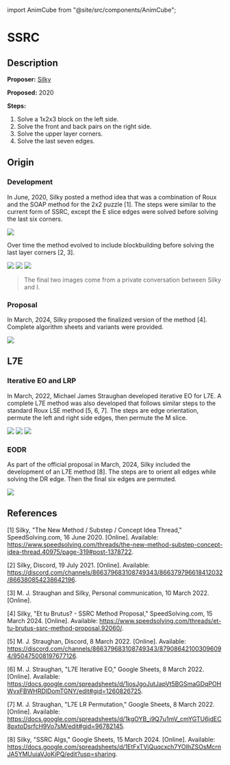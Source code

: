 import AnimCube from "@site/src/components/AnimCube";

# SSRC

<AnimCube params="buttonbar=0&position=lluuu&scale=6&hint=10&hintborder=1&borderwidth=10&facelets=ydydydydywwwdwdwdwbbbdbdbbbgggdgdgggodooooooorrrdrdrrr" width="400px" height="400px" />

## Description

**Proposer:** [Silky](CubingContributors/MethodDevelopers.md#silky)

**Proposed:** 2020

**Steps:**

1. Solve a 1x2x3 block on the left side.
2. Solve the front and back pairs on the right side.
3. Solve the upper layer corners.
4. Solve the last seven edges.

## Origin

### Development

In June, 2020, Silky posted a method idea that was a combination of Roux and the SOAP method for the 2x2 puzzle [1]. The steps were similar to the current form of SSRC, except the E slice edges were solved before solving the last six corners.

![](img/SSRC/Original.png)

Over time the method evolved to include blockbuilding before solving the last layer corners [2, 3].

![](img/SSRC/Evo1.png)
![](img/SSRC/Evo2.png)
![](img/SSRC/Evo3.png)

>The final two images come from a private conversation between Silky and I.

### Proposal

In March, 2024, Silky proposed the finalized version of the method [4]. Complete algorithm sheets and variants were provided.

![](img/SSRC/Proposal.png)

## L7E

### Iterative EO and LRP

In March, 2022, Michael James Straughan developed iterative EO for L7E. A complete L7E method was also developed that follows similar steps to the standard Roux LSE method [5, 6, 7]. The steps are edge orientation, permute the left and right side edges, then permute the M slice.

![](img/SSRC/StraughanL7E.png)
![](img/SSRC/StraughanL7E2.png)
![](img/SSRC/StraughanL7E3.png)

### EODR

As part of the official proposal in March, 2024, Silky included the development of an L7E method [8]. The steps are to orient all edges while solving the DR edge. Then the final six edges are permuted.

![](img/SSRC/EODR.png)

## References

[1] Silky, "The New Method / Substep / Concept Idea Thread," SpeedSolving.com, 16 June 2020. [Online]. Available: https://www.speedsolving.com/threads/the-new-method-substep-concept-idea-thread.40975/page-319#post-1378722.

[2] Silky, Discord, 19 July 2021. [Online]. Available: https://discord.com/channels/866379683108749343/866379796618412032/866380854238642196.

[3] M. J. Straughan and Silky, Personal communication, 10 March 2022. [Online]. 

[4] Silky, "Et tu Brutus? - SSRC Method Proposal," SpeedSolving.com, 15 March 2024. [Online]. Available: https://www.speedsolving.com/threads/et-tu-brutus-ssrc-method-proposal.92060/.

[5] M. J. Straughan, Discord, 8 March 2022. [Online]. Available: https://discord.com/channels/866379683108749343/879086421003096094/950475008197677126.

[6] M. J. Straughan, "L7E Iterative EO," Google Sheets, 8 March 2022. [Online]. Available: https://docs.google.com/spreadsheets/d/1iosJgoJutJapVt5BGSmaGDqPOHWvxFBWHRDlDomTGNY/edit#gid=1260826725.

[7] M. J. Straughan, "L7E LR Permutation," Google Sheets, 8 March 2022. [Online]. Available: https://docs.google.com/spreadsheets/d/1kgOYB_i9Q7u1mV_cmYGTU6jdEC8pxtoDsrfcH9Vo7sM/edit#gid=96782145.

[8] Silky, "SSRC Algs," Google Sheets, 15 March 2024. [Online]. Available: https://docs.google.com/spreadsheets/d/1EtFxTViQuqcxch7YOIhZSOsMcrnJA5YMUuiaVJoKjPQ/edit?usp=sharing.